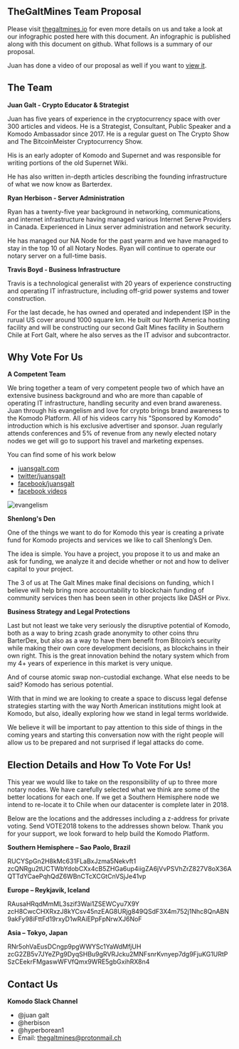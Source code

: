 ## TheGaltMines Team Proposal

Please visit [thegaltmines.io](thegaltmines.io) for even more details on us and take a look at our infographic posted here with this document. An infographic is published along with this document on github. What follows is a summary of our proposal.

Juan has done a video of our proposal as well if you want to [view it](https://www.youtube.com/watch?v=fJPG722eaeQ).

## The Team

**Juan Galt - Crypto Educator & Strategist**

Juan has five years of experience in the cryptocurrency space with over 300 articles and videos. He is a Strategist, Consultant, Public Speaker and a Komodo Ambassador since 2017. He is a regular guest on The Crypto Show and The BitcoinMeister Cryptocurrency Show.

His is an early adopter of Komodo and Supernet and was responsible for writing portions of the old Supernet Wiki.

He has also written in-depth articles describing the founding infrastructure of what we now know as Barterdex.

**Ryan Herbison - Server Administration**

Ryan has a twenty-five year background in networking, communications, and internet infrastructure having managed various Internet Serve Providers in Canada. Experienced in Linux server administration and network security.

He has managed our NA Node for the past yearm and we have managed to stay in the top 10 of all Notary Nodes. Ryan will continue to operate our notary server on a full-time basis.

**Travis Boyd - Business Infrastructure**

Travis is a technological generalist with 20 years of experience constructing and operating IT infrastructure, including off-grid power systems and tower construction.

For the last decade, he has owned and operated and independent ISP in the rurual US cover around 1000 square km.  He built our North America hosting facility and will be constructing our second Galt Mines facility in Southern Chile at Fort Galt, where he also serves as the IT advisor and subcontractor.

## Why Vote For Us

**A Competent Team**

We bring together a team of very competent people two of which have an extensive business background and who are more than capable of operating IT infrastructure, handling security and even brand awareness.  Juan through his evangelism and love for crypto brings brand awareness to the Komodo Platform. All of his videos carry his "Sponsored by Komodo" introduction which is his exclusive advertiser and sponsor. Juan regularly attends conferences and 5% of revenue from any newly elected notary nodes we get will go to support his travel and marketing expenses.

You can find some of his work below
- [juansgalt.com](juansgalt.com/youtube) 
- [twitter/juansgalt](twitter.com/juansgalt) 
- [facebook/juansgalt](facebook.com/juansgalt)
- [facebook videos](www.facebook.com/juansgalt/videos/1922442438066652/)

![evangelism](https://i.imgur.com/wQFcFPI.jpg)

**Shenlong's Den**

One of the things we want to do for Komodo this year is creating a private fund for Komodo projects and services we like to call Shenlong’s Den.

The idea is simple. You have a project, you propose it to us and make an ask for funding, we analyze it and decide whether or not and how to deliver capital to your project.

The 3 of us at The Galt Mines make final decisions on funding, which I believe will help bring more accountability to blockchain funding of community services then has been seen in other projects like DASH or Pivx.

**Business Strategy and Legal Protections**

Last but not least we take very seriously the disruptive potential of Komodo, both as a way to bring zcash grade anonymity to other coins thru BarterDex, but also as a way to have them benefit from Bitcoin’s security while making their own core development decisions, as blockchains in their own right. This is the great innovation behind the notary system which from my 4+ years of experience in this market is very unique.

And of course atomic swap non-custodial exchange. What else needs to be said? Komodo has serious potential.

With that in mind we are looking to create a space to discuss legal defense strategies starting with the way North American institutions might look at Komodo, but also, ideally exploring how we stand in legal terms worldwide.

We believe it will be important to pay attention to this side of things in the coming years and starting this conversation now with the right people will allow us to be prepared and not surprised if legal attacks do come.

## Election Details and How To Vote For Us!

This year we would like to take on the responsibility of up to three more notary nodes. We have carefully selected what we think are some of the better locations for each one.  If we get a Southern Hemisphere node we intend to re-locate it to Chile when our datacenter is complete later in 2018.

Below are the locations and the addresses including a z-address for private voting. Send VOTE2018 tokens to the addresses shown below. Thank you for your support, we look forward to help build the Komodo Platform.

**Southern Hemisphere – Sao Paolo, Brazil**

RUCYSpGn2H8kMc631FLaBxJzma5Nekvft1
zcQNRgu2tUCTWbYdobCXx4cB5ZHGa6up4iigZA6jVvPSVhZrZ827V8oX36AQTTdYCaePqhQdZ6WBnCTcXCGtCnVSjJe41vp

**Europe – Reykjavik, Iceland**

RAusaHRqdMmML3szif3Wai1ZSEWCyu7X9Y
zcH8CwcCHXRxzJ8kYCsv45nzEAG8URjg849QSdF3X4m752j1Nhc8QnABN9akFy98iFttFd19rxyD1wRAiEPpFpNrwXJ6NoF

**Asia – Tokyo, Japan**

RNr5ohVaEusDCngp9pgWWYSc1YaWdMfjUH
zcG2ZB5v7JYeZPg9DyqSHBu9gRVRJcku2MNFsnrKvnyep7dg9FjuKG1URtPSzCEekrFMgaswWFVfQmx9WRE5gbGxihRX8n4

## Contact Us
**Komodo Slack Channel**

- @juan galt 
- @herbison
- @hyperborean1
- Email: thegaltmines@protonmail.ch

